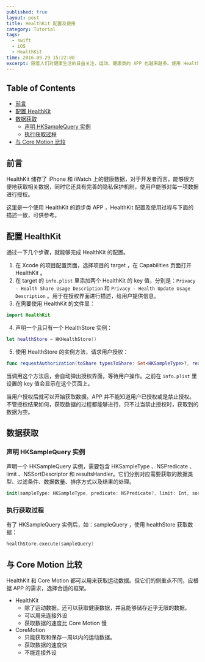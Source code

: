 ```yaml
---
published: true
layout: post
title: HealthKit 配置及使用 
category: Tutorial
tags: 
  - swift
  - iOS
  - HealthKit
time: 2016.09.29 15:22:00
excerpt: 随着人们对健康生活的日益关注，运动、健康类的 APP 也越来越多。使用 HealthKit 是这类 APP 获取数据的来源之一。因此，开发者有必要熟悉 HealthKit 。
---
```


<!-- lsw toc mark1. Do not remove this comment so that lsw_toc can update TOC correctly. -->

## Table of Contents
- [前言](#1)
- [配置 HealthKit](#2)
- [数据获取](#3)
    - [声明 HKSampleQuery 实例](#31)
    - [执行获取过程](#32)
- [与 Core Motion 比较](#4)

<!-- lsw toc mark2. Do not remove this comment so that lsw_toc can update TOC correctly. -->

## <a id="1"></a>前言

HealthKit 储存了 iPhone 和 iWatch 上的健康数据，对于开发者而言，能够很方便地获取相关数据，同时它还具有完善的隐私保护机制，使用户能够对每一项数据进行授权。

[这里](https://github.com/LinShiwei/HealthyDay)是一个使用 HealthKit 的跑步类 APP ，HealthKit 配置及使用过程与下面的描述一致，可供参考。

## <a id="2"></a>配置 HealthKit

通过一下几个步骤，就能够完成 HealthKit 的配置。

1. 在 Xcode 的项目配置页面，选择项目的 target ，在 Capabilities 页面打开 HealthKit 。
2. 在 target 的 `info.plist` 里添加两个 HealthKit 的 key 值，分别是：`Privacy - Health Share Usage Description` 和 `Privacy - Health Update Usage Description` 。用于在授权界面进行描述，给用户提供信息。
3. 在需要使用 HealthKit 的文件里：

```swift
import HealthKit
```

4. 声明一个且只有一个 HealthStore 实例：

```swift
let healthStore = HKHealthStore()
```

5. 使用 HealthStore 的实例方法，请求用户授权：

```swift
func requestAuthorization(toShare typesToShare: Set<HKSampleType>?, read typesToRead: Set<HKObjectType>?, completion: (Bool, Error?) -> Void)
```

当调用这个方法后，会自动弹出授权界面，等待用户操作。之前在 `info.plist` 里设置的 key 值会显示在这个页面上。

当用户授权后就可以开始获取数据。APP 并不能知道用户已授权或是禁止授权。不管授权结果如何，获取数据的过程都能够进行，只不过当禁止授权时，获取到的数据为空。

## <a id="3"></a>数据获取

### <a id="31"></a>声明 HKSampleQuery 实例

声明一个 HKSampleQuery 实例，需要包含 HKSampleType 、NSPredicate 、limit 、NSSortDescriptor 和 resultsHandler。它们分别对应需要获取的数据类型、过滤条件、数据数量、排序方式以及结果的处理。

```swift
init(sampleType: HKSampleType, predicate: NSPredicate?, limit: Int, sortDescriptors: [NSSortDescriptor]?, resultsHandler: (HKSampleQuery, [HKSample]?, Error?) -> Void)
```

### <a id="32"></a>执行获取过程

有了 HKSampleQuery 实例后，如：sampleQuery ，使用 healthStore 获取数据：

```swift
healthStore.execute(sampleQuery)
``` 

## <a id="4"></a>与 Core Motion 比较

HealthKit 和 Core Motion 都可以用来获取运动数据。但它们的侧重点不同，应根据 APP 的需求，选择合适的框架。

- HealthKit
    - 除了运动数据，还可以获取健康数据，并且能够储存近乎无限的数据。
    - 可以用来连接外设
    - 获取数据的速度比 Core Motion 慢
- CoreMotion
    - 只能获取和保存一周以内的运动数据。
    - 获取数据的速度快
    - 不能连接外设

